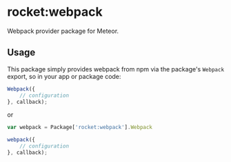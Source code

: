 rocket:webpack
==============

Webpack provider package for Meteor.

Usage
-----

This package simply provides webpack from npm via the package's `Webpack`
export, so in your app or package code:

```js
Webpack({
    // configuration
}, callback);
```
or

```js
var webpack = Package['rocket:webpack'].Webpack

webpack({
    // configuration
}, callback);
```
